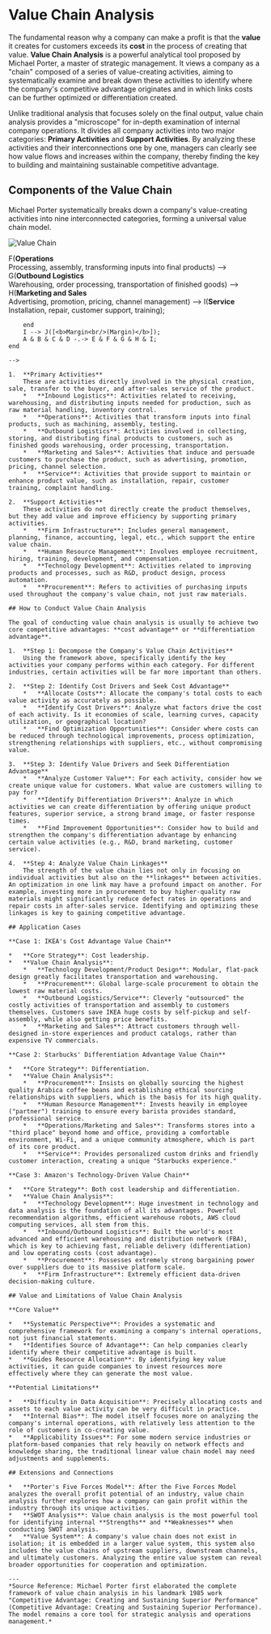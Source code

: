 # Value Chain Analysis

The fundamental reason why a company can make a profit is that the **value** it creates for customers exceeds its **cost** in the process of creating that value. **Value Chain Analysis** is a powerful analytical tool proposed by Michael Porter, a master of strategic management. It views a company as a "chain" composed of a series of value-creating activities, aiming to systematically examine and break down these activities to identify where the company's competitive advantage originates and in which links costs can be further optimized or differentiation created.

Unlike traditional analysis that focuses solely on the final output, value chain analysis provides a "microscope" for in-depth examination of internal company operations. It divides all company activities into two major categories: **Primary Activities** and **Support Activities**. By analyzing these activities and their interconnections one by one, managers can clearly see how value flows and increases within the company, thereby finding the key to building and maintaining sustainable competitive advantage.

## Components of the Value Chain

Michael Porter systematically breaks down a company's value-creating activities into nine interconnected categories, forming a universal value chain model.

![Value Chain](./Value-Chain-Analysis-Tutorial-en-mermaid.png)

<!--
```mermaid
graph TD
    subgraph Value Chain
        direction LR
        subgraph Support Activities
            direction TB
            A(<b>Firm Infrastructure</b><br/>General management, planning, finance, legal, etc.)
            B(<b>Human Resource Management</b><br/>Recruitment, training, compensation system)
            C(<b>Technology Development</b><br/>R&D, process automation, product design)
            D(<b>Procurement</b><br/>Purchasing raw materials, equipment, services)
        end

        subgraph Primary Activities
            direction LR
            E(<b>Inbound Logistics</b><br/>Receiving, warehousing, inventory management of raw materials) --> F(<b>Operations</b><br/>Processing, assembly, transforming inputs into final products) --> G(<b>Outbound Logistics</b><br/>Warehousing, order processing, transportation of finished goods) --> H(<b>Marketing and Sales</b><br/>Advertising, promotion, pricing, channel management) --> I(<b>Service</b><br/>Installation, repair, customer support, training);
        end
        I --> J([<b>Margin<br/>(Margin)</b>]);
        A & B & C & D -.-> E & F & G & H & I;
    end
```
-->

1.  **Primary Activities**
    These are activities directly involved in the physical creation, sale, transfer to the buyer, and after-sales service of the product.
    *   **Inbound Logistics**: Activities related to receiving, warehousing, and distributing inputs needed for production, such as raw material handling, inventory control.
    *   **Operations**: Activities that transform inputs into final products, such as machining, assembly, testing.
    *   **Outbound Logistics**: Activities involved in collecting, storing, and distributing final products to customers, such as finished goods warehousing, order processing, transportation.
    *   **Marketing and Sales**: Activities that induce and persuade customers to purchase the product, such as advertising, promotion, pricing, channel selection.
    *   **Service**: Activities that provide support to maintain or enhance product value, such as installation, repair, customer training, complaint handling.

2.  **Support Activities**
    These activities do not directly create the product themselves, but they add value and improve efficiency by supporting primary activities.
    *   **Firm Infrastructure**: Includes general management, planning, finance, accounting, legal, etc., which support the entire value chain.
    *   **Human Resource Management**: Involves employee recruitment, hiring, training, development, and compensation.
    *   **Technology Development**: Activities related to improving products and processes, such as R&D, product design, process automation.
    *   **Procurement**: Refers to activities of purchasing inputs used throughout the company's value chain, not just raw materials.

## How to Conduct Value Chain Analysis

The goal of conducting value chain analysis is usually to achieve two core competitive advantages: **cost advantage** or **differentiation advantage**.

1.  **Step 1: Decompose the Company's Value Chain Activities**
    Using the framework above, specifically identify the key activities your company performs within each category. For different industries, certain activities will be far more important than others.

2.  **Step 2: Identify Cost Drivers and Seek Cost Advantage**
    *   **Allocate Costs**: Allocate the company's total costs to each value activity as accurately as possible.
    *   **Identify Cost Drivers**: Analyze what factors drive the cost of each activity. Is it economies of scale, learning curves, capacity utilization, or geographical location?
    *   **Find Optimization Opportunities**: Consider where costs can be reduced through technological improvements, process optimization, strengthening relationships with suppliers, etc., without compromising value.

3.  **Step 3: Identify Value Drivers and Seek Differentiation Advantage**
    *   **Analyze Customer Value**: For each activity, consider how we create unique value for customers. What value are customers willing to pay for?
    *   **Identify Differentiation Drivers**: Analyze in which activities we can create differentiation by offering unique product features, superior service, a strong brand image, or faster response times.
    *   **Find Improvement Opportunities**: Consider how to build and strengthen the company's differentiation advantage by enhancing certain value activities (e.g., R&D, brand marketing, customer service).

4.  **Step 4: Analyze Value Chain Linkages**
    The strength of the value chain lies not only in focusing on individual activities but also on the **linkages** between activities. An optimization in one link may have a profound impact on another. For example, investing more in procurement to buy higher-quality raw materials might significantly reduce defect rates in operations and repair costs in after-sales service. Identifying and optimizing these linkages is key to gaining competitive advantage.

## Application Cases

**Case 1: IKEA's Cost Advantage Value Chain**

*   **Core Strategy**: Cost leadership.
*   **Value Chain Analysis**:
    *   **Technology Development/Product Design**: Modular, flat-pack design greatly facilitates transportation and warehousing.
    *   **Procurement**: Global large-scale procurement to obtain the lowest raw material costs.
    *   **Outbound Logistics/Service**: Cleverly "outsourced" the costly activities of transportation and assembly to customers themselves. Customers save IKEA huge costs by self-pickup and self-assembly, while also getting price benefits.
    *   **Marketing and Sales**: Attract customers through well-designed in-store experiences and product catalogs, rather than expensive TV commercials.

**Case 2: Starbucks' Differentiation Advantage Value Chain**

*   **Core Strategy**: Differentiation.
*   **Value Chain Analysis**:
    *   **Procurement**: Insists on globally sourcing the highest quality Arabica coffee beans and establishing ethical sourcing relationships with suppliers, which is the basis for its high quality.
    *   **Human Resource Management**: Invests heavily in employee ("partner") training to ensure every barista provides standard, professional service.
    *   **Operations/Marketing and Sales**: Transforms stores into a "third place" beyond home and office, providing a comfortable environment, Wi-Fi, and a unique community atmosphere, which is part of its core product.
    *   **Service**: Provides personalized custom drinks and friendly customer interaction, creating a unique "Starbucks experience."

**Case 3: Amazon's Technology-Driven Value Chain**

*   **Core Strategy**: Both cost leadership and differentiation.
*   **Value Chain Analysis**:
    *   **Technology Development**: Huge investment in technology and data analysis is the foundation of all its advantages. Powerful recommendation algorithms, efficient warehouse robots, AWS cloud computing services, all stem from this.
    *   **Inbound/Outbound Logistics**: Built the world's most advanced and efficient warehousing and distribution network (FBA), which is key to achieving fast, reliable delivery (differentiation) and low operating costs (cost advantage).
    *   **Procurement**: Possesses extremely strong bargaining power over suppliers due to its massive platform scale.
    *   **Firm Infrastructure**: Extremely efficient data-driven decision-making culture.

## Value and Limitations of Value Chain Analysis

**Core Value**

*   **Systematic Perspective**: Provides a systematic and comprehensive framework for examining a company's internal operations, not just financial statements.
*   **Identifies Source of Advantage**: Can help companies clearly identify where their competitive advantage is built.
*   **Guides Resource Allocation**: By identifying key value activities, it can guide companies to invest resources more effectively where they can generate the most value.

**Potential Limitations**

*   **Difficulty in Data Acquisition**: Precisely allocating costs and assets to each value activity can be very difficult in practice.
*   **Internal Bias**: The model itself focuses more on analyzing the company's internal operations, with relatively less attention to the role of customers in co-creating value.
*   **Applicability Issues**: For some modern service industries or platform-based companies that rely heavily on network effects and knowledge sharing, the traditional linear value chain model may need adjustments and supplements.

## Extensions and Connections

*   **Porter's Five Forces Model**: After the Five Forces Model analyzes the overall profit potential of an industry, value chain analysis further explores how a company can gain profit within the industry through its unique activities.
*   **SWOT Analysis**: Value chain analysis is the most powerful tool for identifying internal **Strengths** and **Weaknesses** when conducting SWOT analysis.
*   **Value System**: A company's value chain does not exist in isolation; it is embedded in a larger value system, this system also includes the value chains of upstream suppliers, downstream channels, and ultimately customers. Analyzing the entire value system can reveal broader opportunities for cooperation and optimization.

---
*Source Reference: Michael Porter first elaborated the complete framework of value chain analysis in his landmark 1985 work "Competitive Advantage: Creating and Sustaining Superior Performance" (Competitive Advantage: Creating and Sustaining Superior Performance). The model remains a core tool for strategic analysis and operations management.*